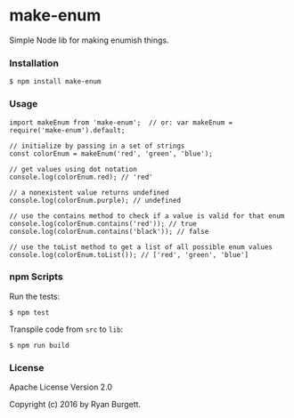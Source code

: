 # make-enum
Simple Node lib for making enumish things.

### Installation
```
$ npm install make-enum
```

### Usage
```
import makeEnum from 'make-enum';  // or: var makeEnum = require('make-enum').default;

// initialize by passing in a set of strings
const colorEnum = makeEnum('red', 'green', 'blue');

// get values using dot notation
console.log(colorEnum.red); // 'red'

// a nonexistent value returns undefined
console.log(colorEnum.purple); // undefined

// use the contains method to check if a value is valid for that enum
console.log(colorEnum.contains('red')); // true
console.log(colorEnum.contains('black')); // false

// use the toList method to get a list of all possible enum values
console.log(colorEnum.toList()); // ['red', 'green', 'blue']
```

### npm Scripts
Run the tests:
```
$ npm test
```
Transpile code from `src` to `lib`:
```
$ npm run build
```

### License
Apache License Version 2.0

Copyright (c) 2016 by Ryan Burgett.
